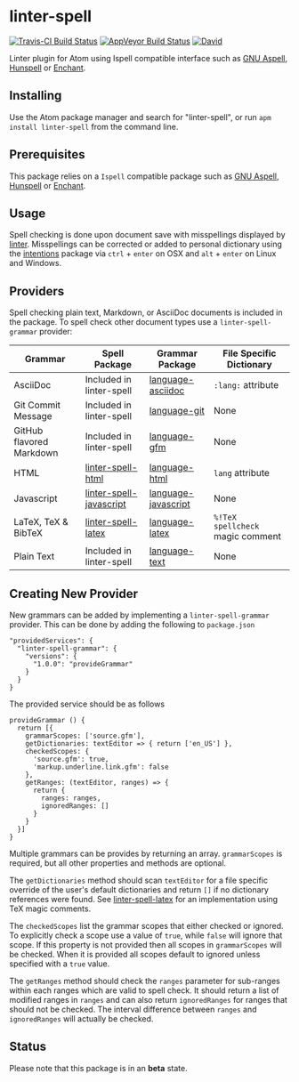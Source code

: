 # linter-spell

[![Travis-CI Build Status](https://img.shields.io/travis/yitzchak/linter-spell/master.svg?label=Linux/OSX%20build)](https://travis-ci.org/yitzchak/linter-spell) [![AppVeyor Build Status](https://img.shields.io/appveyor/ci/yitzchak/linter-spell/master.svg?label=Windows%20build)](https://ci.appveyor.com/project/yitzchak/linter-spell) [![David](https://img.shields.io/david/yitzchak/linter-spell.svg)](https://david-dm.org/yitzchak/linter-spell)

Linter plugin for Atom using Ispell compatible interface such as [GNU Aspell](http://aspell.net/),
[Hunspell](https://hunspell.github.io/) or [Enchant](http://www.abisource.com/projects/enchant/).

## Installing

Use the Atom package manager and search for "linter-spell", or run
`apm install linter-spell` from the command line.

## Prerequisites

This package relies on a `Ispell` compatible package such as [GNU Aspell](http://aspell.net/),
[Hunspell](https://hunspell.github.io/) or [Enchant](http://www.abisource.com/projects/enchant/).

## Usage

Spell checking is done upon document save with misspellings displayed by
[linter](https://atom.io/packages/linter). Misspellings can be
corrected or added to personal dictionary using the
[intentions](https://atom.io/packages/intentions) package via
`ctrl` + `enter` on OSX and `alt` + `enter` on Linux and Windows.

## Providers

Spell checking plain text, Markdown, or AsciiDoc documents is included in the
package. To spell check other document types use a `linter-spell-grammar`
provider:

| Grammar                  | Spell Package                                                               | Grammar Package                                                     | File Specific Dictionary            |
|--------------------------|-----------------------------------------------------------------------------|---------------------------------------------------------------------|-------------------------------------|
| AsciiDoc                 | Included in linter-spell                                                    | [language-asciidoc](https://atom.io/packages/language-asciidoc)     | `:lang:` attribute                  |
| Git Commit Message       | Included in linter-spell                                                    | [language-git](https://atom.io/packages/language-git)               | None                                |
| GitHub flavored Markdown | Included in linter-spell                                                    | [language-gfm](https://atom.io/packages/language-gfm)               | None                                |
| HTML                     | [linter-spell-html](https://atom.io/packages/linter-spell-html)             | [language-html](https://atom.io/packages/language-html)             | `lang` attribute                    |
| Javascript               | [linter-spell-javascript](https://atom.io/packages/linter-spell-javascript) | [language-javascript](https://atom.io/packages/language-javascript) | None                                |
| LaTeX, TeX & BibTeX      | [linter-spell-latex](https://atom.io/packages/linter-spell-latex)           | [language-latex](https://atom.io/packages/language-latex)           | `%!TeX spellcheck` magic comment    |
| Plain Text               | Included in linter-spell                                                    | [language-text](https://atom.io/packages/language-text)             | None                                |

## Creating New Provider

New grammars can be added by implementing a `linter-spell-grammar` provider.
This can be done by adding the following to `package.json`

    "providedServices": {
      "linter-spell-grammar": {
        "versions": {
          "1.0.0": "provideGrammar"
        }
      }
    }

The provided service should be as follows

    provideGrammar () {
      return [{
        grammarScopes: ['source.gfm'],
        getDictionaries: textEditor => { return ['en_US'] },
        checkedScopes: {
          'source.gfm': true,
          'markup.underline.link.gfm': false
        },
        getRanges: (textEditor, ranges) => {
          return {
            ranges: ranges,
            ignoredRanges: []
          }
        }
      }]
    }

Multiple grammars can be provides by returning an array. `grammarScopes` is
required, but all other properties and methods are optional.

The `getDictionaries` method should scan `textEditor` for a
file specific override of the user's default dictionaries and return `[]` if
no dictionary references were found. See
[linter-spell-latex](https://atom.io/packages/linter-spell-latex)
for an implementation using TeX magic comments.

The `checkedScopes` list the grammar scopes that either checked or ignored.
To explicitly check a scope use a value of `true`, while `false` will ignore
that scope. If this property is not provided then all scopes in `grammarScopes`
will be checked. When it is provided all scopes default to ignored unless
specified with a `true` value.

The `getRanges` method should check the `ranges` parameter for sub-ranges
within each ranges which are valid to spell check. It should return a list
of modified ranges in `ranges` and can also return `ignoredRanges` for
ranges that should not be checked. The interval difference between `ranges`
and `ignoredRanges` will actually be checked.

## Status

Please note that this package is in an **beta** state.
